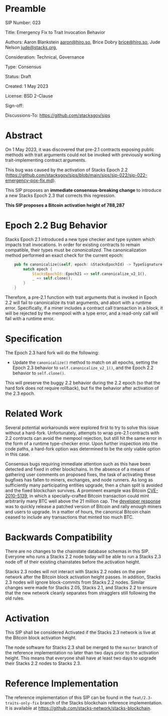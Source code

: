 # Preamble

SIP Number: 023

Title: Emergency Fix to Trait Invocation Behavior

Authors:
    Aaron Blankstein <aaron@hiro.so>,
    Brice Dobry <brice@hiro.so>,
    Jude Nelson <jude@stacks.org>,

Consideration: Technical, Governance

Type: Consensus

Status: Draft

Created: 1 May 2023

License: BSD 2-Clause

Sign-off: 

Discussions-To: https://github.com/stacksgov/sips

# Abstract

On 1 May 2023, it was discovered that pre-2.1 contracts exposing public methods with
trait arguments could not be invoked with previously working trait-implementing
contract arguments.

This bug was caused by the activation of Stacks Epoch 2.2 (https://github.com/stacksgov/sips/blob/main/sips/sip-022/sip-022-emergency-pox-fix.md).

This SIP proposes an **immediate consensus-breaking change** to
introduce a new Stacks Epoch 2.3 that corrects this regression.

**This SIP proposes a Bitcoin activation height of 788,287**

# Epoch 2.2 Bug Behavior

Stacks Epoch 2.1 introduced a new type checker and type system which
impacts trait invocations. In order for existing contracts to remain
compatible, their types must be _canonicalized_. The canonicalization
method performed an exact check for the current epoch:

```rust
    pub fn canonicalize(&self, epoch: &StacksEpochId) -> TypeSignature {
        match epoch {
            StacksEpochId::Epoch21 => self.canonicalize_v2_1(),
            _ => self.clone(),
        }
    }
```

Therefore, a pre-2.1 function with trait arguments that is invoked in Epoch 2.2
will fail to canonicalize its trait arguments, and abort with a
runtime error. Specifically, if a miner includes a contract call transaction in a block, it will be rejected by the mempool
with a type error, and a read-only call will fail with a runtime error.

# Specification

The Epoch 2.3 hard fork will do the following:

* Update the `canonicalize()` method to match on all epochs, setting
  the Epoch 2.3 behavior to `self.canonicalize_v2_1()`, and the Epoch
  2.2 behavior to `self.clone()`.
  
This will preserve the buggy 2.2 behavior during the 2.2 epoch (so that the
hard fork does not require rollback), but fix the behavior after activation
of the 2.3 epoch.

# Related Work

Several potential workarounds were explored first to try to solve this issue without a hard-fork. 
Unfortunately, attempts to wrap pre-2.1 contracts with 2.2 contracts can avoid the mempool rejection, 
but still hit the same error in the form of a runtime type-checker error. 
Upon further inspection into the code paths, a hard-fork option was determined to be the only viable option in this case.


Consensus bugs requiring immediate attention such as this
have been detected and fixed in other blockchains.  In the
absence of a means of gathering user comments on proposed fixes, the task of
activating these bugfixes has fallen to miners, exchanges, and node runners.  As
long as sufficiently many participating entities upgrade, then a chain split is
avoided and the fixed blockchain survives.  A prominent example was Bitcoin
[CVE-2010-5139](https://www.cvedetails.com/cve/CVE-2010-5139/), in which a
specially-crafted Bitcoin transaction could mint arbitrarily many BTC well above
the 21 million cap.  The [developer
response](https://bitcointalk.org/index.php?topic=823.0) was to quickly release
a patched version of Bitcoin and rally enough miners and users to upgrade.  In a
matter of hours, the canonical Bitcoin chain ceased to include any transactions
that minted too much BTC.

# Backwards Compatibility

There are no changes to the chainstate database schemas in this SIP.  Everyone
who runs a Stacks 2.2 node today will be able to run a Stacks 2.3 node off of
their existing chainstates before the activation height.

Stacks 2.3 nodes will not interact with Stacks 2.2 nodes on the peer
network after the Bitcoin block activation height passes.  In
addition, Stacks 2.3 nodes will ignore block-commits from Stacks 2.2
nodes.  Similar changes were made for Stacks 2.05, Stacks 2.1, and
Stacks 2.2 to ensure that the new network cleanly separates from
stragglers still following the old rules.

# Activation

This SIP shall be considered Activated if the Stacks 2.3 network is live at the
Bitcoin block activation height.

The node software for Stacks 2.3 shall be merged to the `master` branch of the
reference implementation no later than two days prior to the activation
height. This means that everyone shall have at least two days to upgrade
their Stacks 2.2 nodes to Stacks 2.3.

# Reference Implementation

The reference implementation of this SIP can be found in the
`feat/2.3-traits-only-fix` branch of
the Stacks blockchain reference implementation.  It is available at
https://github.com/stacks-network/stacks-blockchain.
